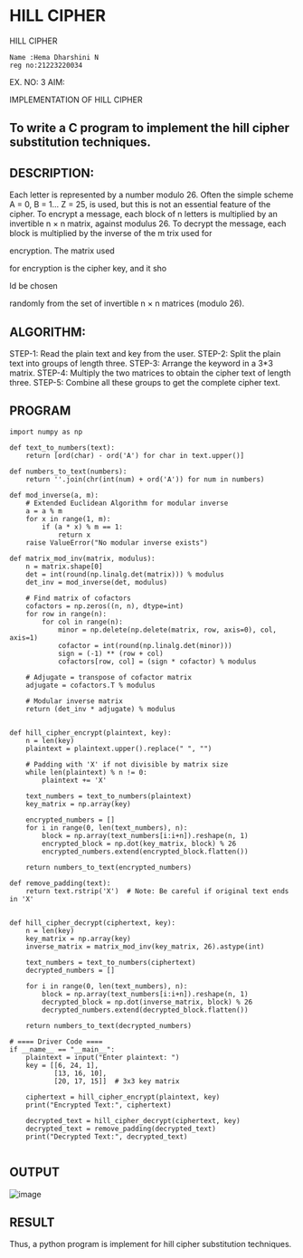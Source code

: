 # HILL CIPHER
HILL CIPHER
```
Name :Hema Dharshini N
reg no:21223220034
```
EX. NO: 3 AIM:
 

IMPLEMENTATION OF HILL CIPHER
 
## To write a C program to implement the hill cipher substitution techniques.

## DESCRIPTION:

Each letter is represented by a number modulo 26. Often the simple scheme A = 0, B
= 1... Z = 25, is used, but this is not an essential feature of the cipher. To encrypt a message, each block of n letters is  multiplied by an invertible n × n matrix, against modulus 26. To
decrypt the message, each block is multiplied by the inverse of the m trix used for
 
encryption. The matrix used
 
for encryption is the cipher key, and it sho
 
ld be chosen
 
randomly from the set of invertible n × n matrices (modulo 26).


## ALGORITHM:

STEP-1: Read the plain text and key from the user. STEP-2: Split the plain text into groups of length three. STEP-3: Arrange the keyword in a 3*3 matrix.
STEP-4: Multiply the two matrices to obtain the cipher text of length three.
STEP-5: Combine all these groups to get the complete cipher text.

## PROGRAM 
```
import numpy as np

def text_to_numbers(text):
    return [ord(char) - ord('A') for char in text.upper()]

def numbers_to_text(numbers):
    return ''.join(chr(int(num) + ord('A')) for num in numbers)

def mod_inverse(a, m):
    # Extended Euclidean Algorithm for modular inverse
    a = a % m
    for x in range(1, m):
        if (a * x) % m == 1:
            return x
    raise ValueError("No modular inverse exists")

def matrix_mod_inv(matrix, modulus):
    n = matrix.shape[0]
    det = int(round(np.linalg.det(matrix))) % modulus
    det_inv = mod_inverse(det, modulus)

    # Find matrix of cofactors
    cofactors = np.zeros((n, n), dtype=int)
    for row in range(n):
        for col in range(n):
            minor = np.delete(np.delete(matrix, row, axis=0), col, axis=1)
            cofactor = int(round(np.linalg.det(minor)))
            sign = (-1) ** (row + col)
            cofactors[row, col] = (sign * cofactor) % modulus

    # Adjugate = transpose of cofactor matrix
    adjugate = cofactors.T % modulus

    # Modular inverse matrix
    return (det_inv * adjugate) % modulus


def hill_cipher_encrypt(plaintext, key):
    n = len(key)
    plaintext = plaintext.upper().replace(" ", "")
    
    # Padding with 'X' if not divisible by matrix size
    while len(plaintext) % n != 0:
        plaintext += 'X'
    
    text_numbers = text_to_numbers(plaintext)
    key_matrix = np.array(key)

    encrypted_numbers = []
    for i in range(0, len(text_numbers), n):
        block = np.array(text_numbers[i:i+n]).reshape(n, 1)
        encrypted_block = np.dot(key_matrix, block) % 26
        encrypted_numbers.extend(encrypted_block.flatten())

    return numbers_to_text(encrypted_numbers)

def remove_padding(text):
    return text.rstrip('X')  # Note: Be careful if original text ends in 'X'


def hill_cipher_decrypt(ciphertext, key):
    n = len(key)
    key_matrix = np.array(key)
    inverse_matrix = matrix_mod_inv(key_matrix, 26).astype(int)

    text_numbers = text_to_numbers(ciphertext)
    decrypted_numbers = []

    for i in range(0, len(text_numbers), n):
        block = np.array(text_numbers[i:i+n]).reshape(n, 1)
        decrypted_block = np.dot(inverse_matrix, block) % 26
        decrypted_numbers.extend(decrypted_block.flatten())
    
    return numbers_to_text(decrypted_numbers)

# ==== Driver Code ====
if __name__ == "__main__":
    plaintext = input("Enter plaintext: ")
    key = [[6, 24, 1], 
           [13, 16, 10], 
           [20, 17, 15]]  # 3x3 key matrix
    
    ciphertext = hill_cipher_encrypt(plaintext, key)
    print("Encrypted Text:", ciphertext)
    
    decrypted_text = hill_cipher_decrypt(ciphertext, key)
    decrypted_text = remove_padding(decrypted_text)
    print("Decrypted Text:", decrypted_text)


```

## OUTPUT

![image](https://github.com/user-attachments/assets/730c02cd-85dc-454c-a208-931465e4bbae)


## RESULT
Thus, a python program is implement for hill cipher substitution techniques.
